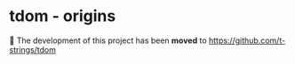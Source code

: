 # tdom - origins

📢 The development of this project has been **moved** to https://github.com/t-strings/tdom
